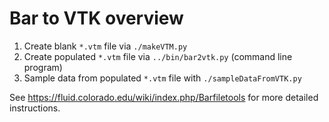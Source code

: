# Bar to VTK overview

1. Create blank `*.vtm` file via `./makeVTM.py`
2. Create populated `*.vtm` file via `../bin/bar2vtk.py` (command line program)
3. Sample data from populated `*.vtm` file with `./sampleDataFromVTK.py`

See https://fluid.colorado.edu/wiki/index.php/Barfiletools for more detailed instructions.

